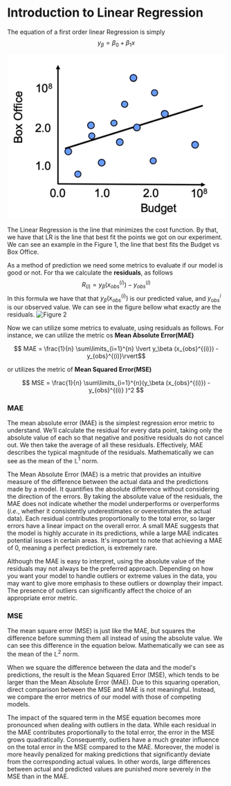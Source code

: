 # Introduction to Linear Regression

The equation of a first order linear Regression is simply $$y_\beta = \beta_0 + \beta_1x$$

![Figure 1](https://github.com/JhonatanFelix/Supervised_Machine_Learning/blob/main/images/LinearRegressionExample.png)

The Linear Regression is the line that minimizes the cost function. By that, we have that LR is the line that best fit the points we got on our experiment. We can see an example in the Figure 1, the line that best fits the Budget vs Box Office.


As a method of prediction we need some metrics to evaluate if our model is good or not. For tha we calculate the **residuals**, as follows $$R_{(i)} = y_\beta (x_{obs}^{(i)}) - y_{obs}^{(i)}  $$ In this formula we have that that $y_\beta(x_{obs}^{(i)})$ is our predicted value, and $y_{obs}^{i}$ is our observed value. We can see in the figure bellow what exactly are the residuals.
![Figure 2]()

Now we can utilize some metrics to evaluate, using residuals as follows. For instance, we can utilize the metric os **Mean Absolute Error(MAE)**





$$ MAE = \frac{1}{n} \sum\limits_{i=1}^{n} \lvert y_\beta (x_{obs}^{(i)}) - y_{obs}^{(i)}\rvert$$ 

or utilizes the metric of **Mean Squared Error(MSE)**

$$ MSE = \frac{1}{n} \sum\limits_{i=1}^{n}(y_\beta (x_{obs}^{(i)}) - y_{obs}^{(i)} )^2 $$



### MAE
The mean absolute error (MAE) is the simplest regression error metric to understand. We’ll calculate the residual for every data point, taking only the absolute value of each so that negative and positive residuals do not cancel out. We then take the average of all these residuals. Effectively, MAE describes the typical magnitude of the residuals. Mathematically we can see as the mean of the $\mathbb{L}^1$ norm.

The Mean Absolute Error (MAE) is a metric that provides an intuitive measure of the difference between the actual data and the predictions made by a model. It quantifies the absolute difference without considering the direction of the errors. By taking the absolute value of the residuals, the MAE does not indicate whether the model underperforms or overperforms (*i.e.*, whether it consistently underestimates or overestimates the actual data). Each residual contributes proportionally to the total error, so larger errors have a linear impact on the overall error. A small MAE suggests that the model is highly accurate in its predictions, while a large MAE indicates potential issues in certain areas. It's important to note that achieving a MAE of 0, meaning a perfect prediction, is extremely rare.

Although the MAE is easy to interpret, using the absolute value of the residuals may not always be the preferred approach. Depending on how you want your model to handle outliers or extreme values in the data, you may want to give more emphasis to these outliers or downplay their impact. The presence of outliers can significantly affect the choice of an appropriate error metric.

### MSE
The mean square error (MSE) is just like the MAE, but squares the difference before summing them all instead of using the absolute value. We can see this difference in the equation below. Mathematically we can see as the mean of the $\mathbb{L}^2$ norm.

When we square the difference between the data and the model's predictions, the result is the Mean Squared Error (MSE), which tends to be larger than the Mean Absolute Error (MAE). Due to this squaring operation, direct comparison between the MSE and MAE is not meaningful. Instead, we compare the error metrics of our model with those of competing models.

The impact of the squared term in the MSE equation becomes more pronounced when dealing with outliers in the data. While each residual in the MAE contributes proportionally to the total error, the error in the MSE grows quadratically. Consequently, outliers have a much greater influence on the total error in the MSE compared to the MAE. Moreover, the model is more heavily penalized for making predictions that significantly deviate from the corresponding actual values. In other words, large differences between actual and predicted values are punished more severely in the MSE than in the MAE.
